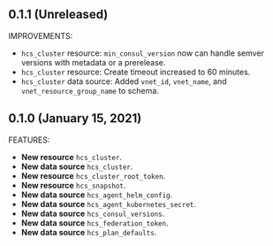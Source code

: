 ## 0.1.1 (Unreleased)

IMPROVEMENTS:
* `hcs_cluster` resource: `min_consul_version` now can handle semver versions with metadata or a prerelease.
* `hcs_cluster` resource: Create timeout increased to 60 minutes.
* `hcs_cluster` data source: Added `vnet_id`, `vnet_name`, and `vnet_resource_group_name` to schema. 

## 0.1.0 (January 15, 2021)

FEATURES:
* **New resource** `hcs_cluster`.
* **New data source** `hcs_cluster`.
* **New resource** `hcs_cluster_root_token`.
* **New resource** `hcs_snapshot`.
* **New data source** `hcs_agent_helm_config`.
* **New data source** `hcs_agent_kubernetes_secret`.
* **New data source** `hcs_consul_versions`.
* **New data source** `hcs_federation_token`.
* **New data source** `hcs_plan_defaults`.
